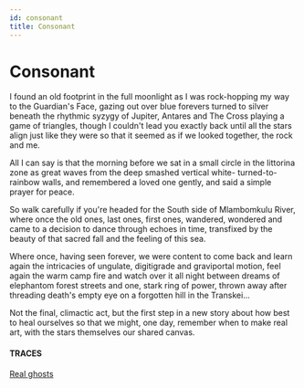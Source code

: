 ```yaml
---
id: consonant
title: Consonant
---
```


# Consonant

I found an old footprint
in the full moonlight as I was
rock-hopping my way
to the Guardian's Face,
gazing out over blue forevers
turned to silver beneath the
rhythmic syzygy
of Jupiter, Antares and The Cross
playing a game of triangles,
though I couldn't lead you
exactly back until all the stars
align just like they were
so that it seemed as if
we looked together,
the rock and me.

All I can say is that
the morning before
we sat in a small circle
in the littorina zone
as great waves from the deep
smashed vertical white-
turned-to-rainbow walls,
and remembered a loved one
gently,
and said a simple prayer
for peace.

So walk carefully
if you're headed for
the South side
of Mlambomkulu River,
where once the old ones,
last ones, first ones,
wandered, wondered
and came to a decision
to dance through echoes in time,
transfixed by the beauty
of that sacred fall
and the feeling of this sea.

Where once, having seen forever,
we were content to come back
and learn again the intricacies
of ungulate, digitigrade and graviportal
motion, feel again the warm camp fire
and watch over it all night
between dreams of elephantom
forest streets and one, stark
ring of power, thrown away
after threading death's empty eye
on a forgotten hill in the Transkei...

Not the final, climactic act,
but the first step in a new story
about how best to heal ourselves
so that we might, one day,
remember when to make real art,
with the stars themselves
our shared canvas.


#### TRACES

[Real ghosts](https://www.goodreads.com/book/show/1178312.Elephantoms)